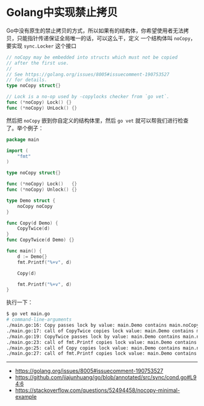# Golang中实现禁止拷贝

Go中没有原生的禁止拷贝的方式，所以如果有的结构体，你希望使用者无法拷贝，只能指针传递保证全局唯一的话，可以这么干，定义
一个结构体叫 `noCopy`，要实现 `sync.Locker` 这个接口

```go
// noCopy may be embedded into structs which must not be copied
// after the first use.
//
// See https://golang.org/issues/8005#issuecomment-190753527
// for details.
type noCopy struct{}

// Lock is a no-op used by -copylocks checker from `go vet`.
func (*noCopy) Lock() {}
func (*noCopy) UnLock() {}
```

然后把 `noCopy` 嵌到你自定义的结构体里，然后 `go vet` 就可以帮我们进行检查了。举个例子：

```go
package main

import (
	"fmt"
)

type noCopy struct{}

func (*noCopy) Lock()   {}
func (*noCopy) Unlock() {}

type Demo struct {
	noCopy noCopy
}

func Copy(d Demo) {
	CopyTwice(d)
}
func CopyTwice(d Demo) {}

func main() {
	d := Demo{}
	fmt.Printf("%+v", d)

	Copy(d)

	fmt.Printf("%+v", d)
}
```

执行一下：

```bash
$ go vet main.go
# command-line-arguments
./main.go:16: Copy passes lock by value: main.Demo contains main.noCopy
./main.go:17: call of CopyTwice copies lock value: main.Demo contains main.noCopy
./main.go:19: CopyTwice passes lock by value: main.Demo contains main.noCopy
./main.go:23: call of fmt.Printf copies lock value: main.Demo contains main.noCopy
./main.go:25: call of Copy copies lock value: main.Demo contains main.noCopy
./main.go:27: call of fmt.Printf copies lock value: main.Demo contains main.noCopy
```

---

- https://golang.org/issues/8005#issuecomment-190753527
- https://github.com/jiajunhuang/go/blob/annotated/src/sync/cond.go#L94:6
- https://stackoverflow.com/questions/52494458/nocopy-minimal-example
